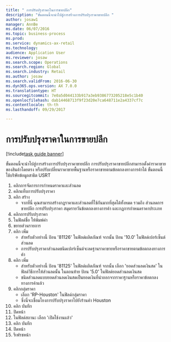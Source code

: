 ```yaml
--- 
title: " การปรับปรุงราคาในการขายปลีก"
description: "ขั้นตอนนี้จะนำไปสู่การสร้างการปรับปรุงราคาขายปลีก "
author: josaw1
manager: AnnBe
ms.date: 06/07/2016
ms.topic: business-process
ms.prod: 
ms.service: dynamics-ax-retail
ms.technology: 
audience: Application User
ms.reviewer: josaw
ms.search.scope: Operations
ms.search.region: Global
ms.search.industry: Retail
ms.author: josaw
ms.search.validFrom: 2016-06-30
ms.dyn365.ops.version: AX 7.0.0
ms.translationtype: HT
ms.sourcegitcommit: 7e0a5d044133b917a3eb9386773205218e5c1b40
ms.openlocfilehash: dab14468713f9f23d20e7ca648711e2a4337cf7c
ms.contentlocale: th-th
ms.lasthandoff: 09/29/2017

---
```

# <a name="retail-price-adjustments"></a> การปรับปรุงราคาในการขายปลีก

[!include[task guide banner](../includes/task-guide-banner.md)]

ขั้นตอนนี้จะนำไปสู่การสร้างการปรับปรุงราคาขายปลีก  การปรับปรุงราคาขายปลีกสามารถตั้งค่าราคาขายของสินค้าโดยตรง หรือปรับเปลี่ยนราคาขายพื้นฐานหรือราคาขายตามข้อตกลงทางการค้าได้  ขั้นตอนนี้ใช้บริษัทข้อมูลสาธิต USRT

1. คลิกการจัดการการกำหนดราคาและส่วนลด
2. คลิกแท็บการปรับปรุงราคา
3. คลิก สร้าง
    * จากที่นี่ คุณสามารถสร้างกฎราคาและส่วนลดที่ใช้กันมากที่สุดได้ทั้งหมด รวมถึง ส่วนลดการขายปลีก การปรับปรุงราคา สมุดรายวันข้อตกลงทางการค้า และกฎการกำหนดราคาประเภท  
4. คลิกการปรับปรุงราคา
5. ในฟิลด์ชื่อ ให้พิมพ์ค่า 
6. ขยายส่วนรายการ
7. คลิก เพิ่ม
    * สำหรับตัวอย่างนี้ ป้อน '81126' ในฟิลด์ผลิตภัณฑ์     จากนั้น ป้อน '10.0' ในฟิลด์เปอร์เซ็นต์ส่วนลด  
    * การปรับปรุงราคาส่วนลดชนิดเปอร์เซ็นต์จะลดฐานราคาขายหรือราคาขายตามข้อตกลงทางการค้า  
8. คลิก เพิ่ม
    * สำหรับตัวอย่างนี้ ป้อน '81125' ในฟิลด์ผลิตภัณฑ์     จากนั้น เลือก 'ยอดส่วนลดเงินสด' ในฟิลด์วิธีการให้ส่วนลดนั้น     ในตอนท้าย ป้อน '5.0' ในฟิลด์ยอดส่วนลดเงินสด  
    * ชนิดส่วนลดแบบยอดส่วนลดเงินสดเป็นยอดเงินที่นำออกจากราคาฐานหรือราคาข้อตกลงทางการค้าแล้ว  
9. คลิกกลุ่มราคา
    * เลือก 'RP-Houston' ในฟิลด์กลุ่มราคา  
    * ซึ่งนี่จะเชื่อมโยงการปรับปรุงราคาไปยังร้านค้า Houston  
10. คลิก บันทึก
11. ปิดหน้า
12. ในฟิลด์สถานะ เลือก 'เปิดใช้งานแล้ว'
13. คลิก บันทึก
14. ปิดหน้า
15. รีเฟรชหน้า



